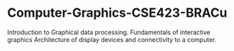 # Computer-Graphics-CSE423-BRACu
Introduction to Graphical data processing. Fundamentals of interactive graphics Architecture of display devices and connectivity to a computer.
